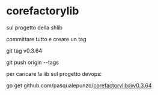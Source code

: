 # corefactorylib

sul progetto della shlib 

committare tutto e creare un tag

git tag v0.3.64

git push origin --tags

 

 

per caricare la lib sul progetto devops:

go get github.com/pasqualepunzo/corefactorylib@v0.3.64